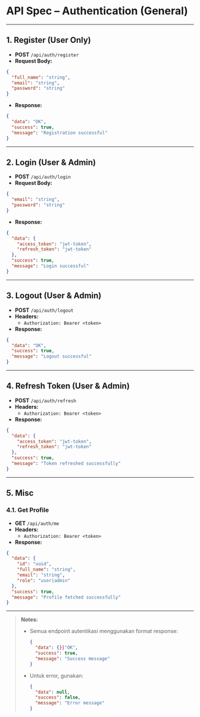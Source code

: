 # API Spec – Authentication (General)

---

## 1. Register (User Only)
- **POST** `/api/auth/register`
- **Request Body:**
```json
{
  "full_name": "string",
  "email": "string",
  "password": "string"
}
```
- **Response:**
```json
{
  "data": "OK",
  "success": true,
  "message": "Registration successful"
}
```

---

## 2. Login (User & Admin)
- **POST** `/api/auth/login`
- **Request Body:**
```json
{
  "email": "string",
  "password": "string"
}
```
- **Response:**
```json
{
  "data": {
    "access_token": "jwt-token",
    "refresh_token": "jwt-token"
  },
  "success": true,
  "message": "Login successful"
}
```

---

## 3. Logout (User & Admin)

- **POST** `/api/auth/logout`
- **Headers:**
  - `Authorization: Bearer <token>`
- **Response:**
```json
{
  "data": "OK",
  "success": true,
  "message": "Logout successful"
}
```

---

## 4. Refresh Token (User & Admin)


- **POST** `/api/auth/refresh`
- **Headers:**
  - `Authorization: Bearer <token>`
- **Response:**
```json
{
  "data": {
    "access_token": "jwt-token",
    "refresh_token": "jwt-token"
  },
  "success": true,
  "message": "Token refreshed successfully"
}
```

---

## 5. Misc

### 4.1. Get Profile
- **GET** `/api/auth/me`
- **Headers:**
  - `Authorization: Bearer <token>`
- **Response:**
```json
{
  "data": {
    "id": "uuid",
    "full_name": "string",
    "email": "string",
    "role": "user|admin"
  },
  "success": true,
  "message": "Profile fetched successfully"
}
```

---

> **Notes:**
> - Semua endpoint autentikasi menggunakan format response:
>   ```json
>   {
>     "data": {}|"OK",
>     "success": true,
>     "message": "Success message"
>   }
>   ```
> - Untuk error, gunakan:
>   ```json
>   {
>     "data": null,
>     "success": false,
>     "message": "Error message"
>   }
>   ```

